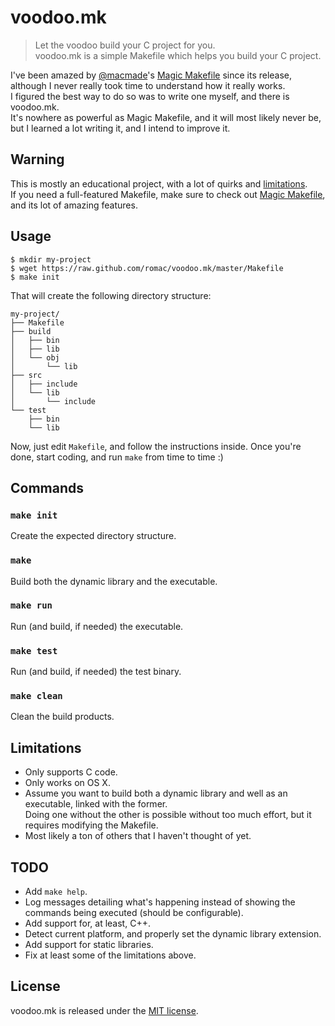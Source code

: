 
# voodoo.mk

> Let the voodoo build your C project for you.  
> voodoo.mk is a simple Makefile which helps you build your C project.

I've been amazed by [@macmade](https://github.com/macmade)'s [Magic Makefile][] since its release, although I never really took time to understand how it really works.  
I figured the best way to do so was to write one myself, and there is voodoo.mk.  
It's nowhere as powerful as Magic Makefile, and it will most likely never be, but I learned a lot writing it, and I intend to improve it.

## Warning

This is mostly an educational project, with a lot of quirks and [limitations](#limitations).  
If you need a full-featured Makefile, make sure to check out [Magic Makefile][], and its lot of amazing features.

[Magic Makefile]: http://www.eosgarden.com/en/opensource/magic-makefile/overview/

## Usage

    $ mkdir my-project
    $ wget https://raw.github.com/romac/voodoo.mk/master/Makefile
    $ make init

That will create the following directory structure:

    my-project/
    ├── Makefile
    ├── build
    │   ├── bin
    │   ├── lib
    │   └── obj
    │       └── lib
    ├── src
    │   ├── include
    │   └── lib
    │       └── include
    └── test
        ├── bin
        └── lib

Now, just edit `Makefile`, and follow the instructions inside.
Once you're done, start coding, and run `make` from time to time :)

## Commands

### `make init`
Create the expected directory structure.

### `make`
Build both the dynamic library and the executable.

### `make run`
Run (and build, if needed) the executable.

### `make test`
Run (and build, if needed) the test binary.

### `make clean`
Clean the build products.

## Limitations

- Only supports C code.
- Only works on OS X.
- Assume you want to build both a dynamic library and well as an executable, linked with the former.  
  Doing one without the other is possible without too much effort, but it requires modifying the Makefile.
- Most likely a ton of others that I haven't thought of yet.

## TODO

- Add `make help`.
- Log messages detailing what's happening instead of showing the commands being executed (should be configurable).
- Add support for, at least, C++.
- Detect current platform, and properly set the dynamic library extension.
- Add support for static libraries.
- Fix at least some of the limitations above.

## License

voodoo.mk is released under the [MIT license](http://romac.mit-license.org).
